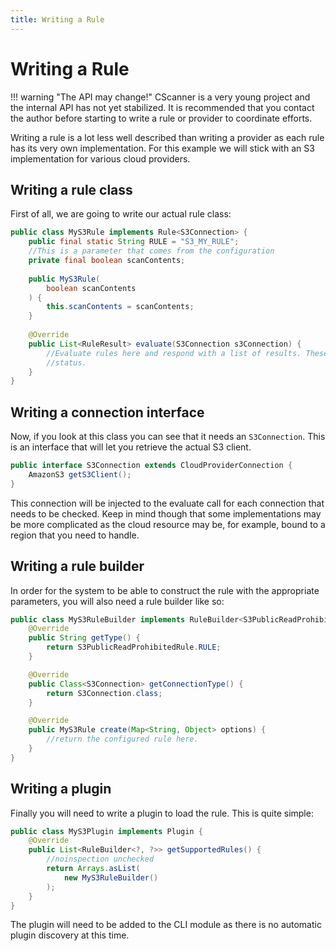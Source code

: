 ```yaml
---
title: Writing a Rule
---
```


# Writing a Rule

!!! warning "The API may change!"
    CScanner is a very young project and the internal API has not yet stabilized. It is recommended that you contact
    the author before starting to write a rule or provider to coordinate efforts.

Writing a rule is a lot less well described than writing a provider as each rule has its very own implementation. For
this example we will stick with an S3 implementation for various cloud providers.

## Writing a rule class

First of all, we are going to write our actual rule class:

```java
public class MyS3Rule implements Rule<S3Connection> {
    public final static String RULE = "S3_MY_RULE";
    //This is a parameter that comes from the configuration
    private final boolean scanContents;
    
    public MyS3Rule(
        boolean scanContents
    ) {
        this.scanContents = scanContents;
    }
    
    @Override
    public List<RuleResult> evaluate(S3Connection s3Connection) {
        //Evaluate rules here and respond with a list of results. These results contain resources and their compliancy
        //status.        
    }
}
```

## Writing a connection interface

Now, if you look at this class you can see that it needs an `S3Connection`. This is an interface that will let you 
retrieve the actual S3 client.

```java
public interface S3Connection extends CloudProviderConnection {
    AmazonS3 getS3Client();
}
```

This connection will be injected to the evaluate call for each connection that needs to be checked. Keep in mind though
that some implementations may be more complicated as the cloud resource may be, for example, bound to a region that
you need to handle.

## Writing a rule builder

In order for the system to be able to construct the rule with the appropriate parameters, you will also need a 
rule builder like so:

```java
public class MyS3RuleBuilder implements RuleBuilder<S3PublicReadProhibitedRule, S3Connection> {
    @Override
    public String getType() {
        return S3PublicReadProhibitedRule.RULE;
    }

    @Override
    public Class<S3Connection> getConnectionType() {
        return S3Connection.class;
    }

    @Override
    public MyS3Rule create(Map<String, Object> options) {
        //return the configured rule here.
    }
}
```

## Writing a plugin

Finally you will need to write a plugin to load the rule. This is quite simple:

```java
public class MyS3Plugin implements Plugin {
    @Override
    public List<RuleBuilder<?, ?>> getSupportedRules() {
        //noinspection unchecked
        return Arrays.asList(
            new MyS3RuleBuilder()
        );
    }
}
```

The plugin will need to be added to the CLI module as there is no automatic plugin discovery at this time.